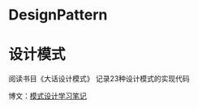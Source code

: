 ﻿# DesignPattern

# 设计模式

阅读书目《大话设计模式》
记录23种设计模式的实现代码

博文：[模式设计学习笔记](https://chengchengzi.github.io/2019/11/10/模式设计学习笔记/)


